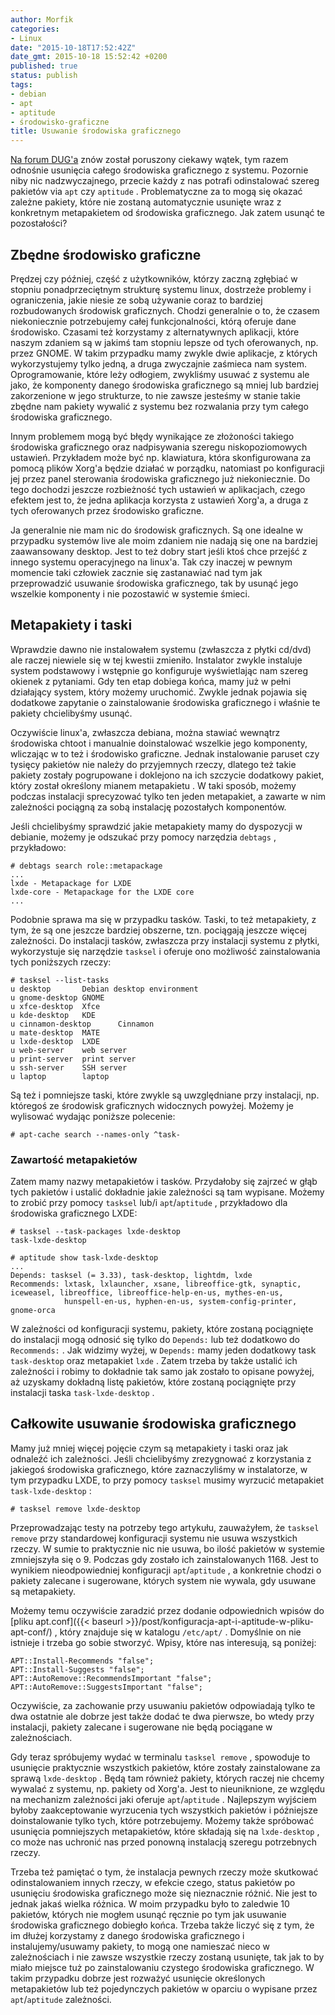 ```yaml
---
author: Morfik
categories:
- Linux
date: "2015-10-18T17:52:42Z"
date_gmt: 2015-10-18 15:52:42 +0200
published: true
status: publish
tags:
- debian
- apt
- aptitude
- środowisko-graficzne
title: Usuwanie środowiska graficznego
---
```


[Na forum DUG'a](https://forum.dug.net.pl/viewtopic.php?id=27813) znów został poruszony ciekawy
wątek, tym razem odnośnie usunięcia całego środowiska graficznego z systemu. Pozornie niby nic
nadzwyczajnego, przecie każdy z nas potrafi odinstalować szereg pakietów via `apt` czy `aptitude` .
Problematyczne za to mogą się okazać zależne pakiety, które nie zostaną automatycznie usunięte wraz
z konkretnym metapakietem od środowiska graficznego. Jak zatem usunąć te pozostałości?

<!--more-->
## Zbędne środowisko graficzne

Prędzej czy później, część z użytkowników, którzy zaczną zgłębiać w stopniu ponadprzeciętnym
strukturę systemu linux, dostrzeże problemy i ograniczenia, jakie niesie ze sobą używanie coraz to
bardziej rozbudowanych środowisk graficznych. Chodzi generalnie o to, że czasem niekoniecznie
potrzebujemy całej funkcjonalności, którą oferuje dane środowisko. Czasami też korzystamy z
alternatywnych aplikacji, które naszym zdaniem są w jakimś tam stopniu lepsze od tych oferowanych,
np. przez GNOME. W takim przypadku mamy zwykle dwie aplikacje, z których wykorzystujemy tylko jedną,
a druga zwyczajnie zaśmieca nam system. Oprogramowanie, które leży odłogiem, zwykliśmy usuwać z
systemu ale jako, że komponenty danego środowiska graficznego są mniej lub bardziej zakorzenione w
jego strukturze, to nie zawsze jesteśmy w stanie takie zbędne nam pakiety wywalić z systemu bez
rozwalania przy tym całego środowiska graficznego.

Innym problemem mogą być błędy wynikające ze złożoności takiego środowiska graficznego oraz
nadpisywania szeregu niskopoziomowych ustawień. Przykładem może być np. klawiatura, która
skonfigurowana za pomocą plików Xorg'a będzie działać w porządku, natomiast po konfiguracji jej
przez panel sterowania środowiska graficznego już niekoniecznie. Do tego dochodzi jeszcze
rozbieżność tych ustawień w aplikacjach, czego efektem jest to, że jedna aplikacja korzysta z
ustawień Xorg'a, a druga z tych oferowanych przez środowisko graficzne.

Ja generalnie nie mam nic do środowisk graficznych. Są one idealne w przypadku systemów live ale
moim zdaniem nie nadają się one na bardziej zaawansowany desktop. Jest to też dobry start jeśli ktoś
chce przejść z innego systemu operacyjnego na linux'a. Tak czy inaczej w pewnym momencie taki
człowiek zacznie się zastanawiać nad tym jak przeprowadzić usuwanie środowiska graficznego, tak by
usunąć jego wszelkie komponenty i nie pozostawić w systemie śmieci.

## Metapakiety i taski

Wprawdzie dawno nie instalowałem systemu (zwłaszcza z płytki cd/dvd) ale raczej niewiele się w tej
kwestii zmieniło. Instalator zwykle instaluje system podstawowy i wstępnie go konfiguruje
wyświetlając nam szereg okienek z pytaniami. Gdy ten etap dobiega końca, mamy już w pełni
działający system, który możemy uruchomić. Zwykle jednak pojawia się dodatkowe zapytanie o
zainstalowanie środowiska graficznego i właśnie te pakiety chcielibyśmy usunąć.

Oczywiście linux'a, zwłaszcza debiana, można stawiać wewnątrz środowiska chtoot i manualnie
doinstalować wszelkie jego komponenty, wliczając w to też i środowisko graficzne. Jednak
instalowanie paruset czy tysięcy pakietów nie należy do przyjemnych rzeczy, dlatego też takie
pakiety zostały pogrupowane i doklejono na ich szczycie dodatkowy pakiet, który został określony
mianem metapakietu . W taki sposób, możemy podczas instalacji sprecyzować tylko ten jeden
metapakiet, a zawarte w nim zależności pociągną za sobą instalację pozostałych komponentów.

Jeśli chcielibyśmy sprawdzić jakie metapakiety mamy do dyspozycji w debianie, możemy je odszukać
przy pomocy narzędzia `debtags` , przykładowo:

    # debtags search role::metapackage
    ...
    lxde - Metapackage for LXDE
    lxde-core - Metapackage for the LXDE core
    ...

Podobnie sprawa ma się w przypadku tasków. Taski, to też metapakiety, z tym, że są one jeszcze
bardziej obszerne, tzn. pociągają jeszcze więcej zależności. Do instalacji tasków, zwłaszcza przy
instalacji systemu z płytki, wykorzystuje się narzędzie `tasksel` i oferuje ono możliwość
zainstalowania tych poniższych rzeczy:

    # tasksel --list-tasks
    u desktop       Debian desktop environment
    u gnome-desktop GNOME
    u xfce-desktop  Xfce
    u kde-desktop   KDE
    u cinnamon-desktop      Cinnamon
    u mate-desktop  MATE
    u lxde-desktop  LXDE
    u web-server    web server
    u print-server  print server
    u ssh-server    SSH server
    u laptop        laptop

Są też i pomniejsze taski, które zwykle są uwzględniane przy instalacji, np. któregoś ze środowisk
graficznych widocznych powyżej. Możemy je wylisować wydając poniższe polecenie:

    # apt-cache search --names-only ^task-

### Zawartość metapakietów

Zatem mamy nazwy metapakietów i tasków. Przydałoby się zajrzeć w głąb tych pakietów i ustalić
dokładnie jakie zależności są tam wypisane. Możemy to zrobić przy pomocy `tasksel` lub/i
`apt`/`aptitude` , przykładowo dla środowiska graficznego LXDE:

    # tasksel --task-packages lxde-desktop
    task-lxde-desktop

    # aptitude show task-lxde-desktop
    ...
    Depends: tasksel (= 3.33), task-desktop, lightdm, lxde
    Recommends: lxtask, lxlauncher, xsane, libreoffice-gtk, synaptic, iceweasel, libreoffice, libreoffice-help-en-us, mythes-en-us,
                hunspell-en-us, hyphen-en-us, system-config-printer, gnome-orca

W zależności od konfiguracji systemu, pakiety, które zostaną pociągnięte do instalacji mogą odnosić
się tylko do `Depends:` lub też dodatkowo do `Recommends:` . Jak widzimy wyżej, w `Depends:` mamy
jeden dodatkowy task `task-desktop` oraz metapakiet `lxde` . Zatem trzeba by także ustalić ich
zależności i robimy to dokładnie tak samo jak zostało to opisane powyżej, aż uzyskamy dokładną
listę pakietów, które zostaną pociągnięte przy instalacji taska `task-lxde-desktop` .

## Całkowite usuwanie środowiska graficznego

Mamy już mniej więcej pojęcie czym są metapakiety i taski oraz jak odnaleźć ich zależności. Jeśli
chcielibyśmy zrezygnować z korzystania z jakiegoś środowiska graficznego, które zaznaczyliśmy w
instalatorze, w tym przypadku LXDE, to przy pomocy `tasksel` musimy wyrzucić metapakiet
`task-lxde-desktop` :

    # tasksel remove lxde-desktop

Przeprowadzając testy na potrzeby tego artykułu, zauważyłem, że `tasksel remove` przy standardowej
konfiguracji systemu nie usuwa wszystkich rzeczy. W sumie to praktycznie nic nie usuwa, bo ilość
pakietów w systemie zmniejszyła się o 9. Podczas gdy zostało ich zainstalowanych 1168. Jest to
wynikiem nieodpowiedniej konfiguracji `apt`/`aptitude` , a konkretnie chodzi o pakiety zalecane i
sugerowane, których system nie wywala, gdy usuwane są metapakiety.

Możemy temu oczywiście zaradzić przez dodanie odpowiednich wpisów do [pliku
apt.conf]({{< baseurl >}}/post/konfiguracja-apt-i-aptitude-w-pliku-apt-conf/) , który znajduje się
w katalogu `/etc/apt/` . Domyślnie on nie istnieje i trzeba go sobie stworzyć. Wpisy, które nas
interesują, są poniżej:

    APT::Install-Recommends "false";
    APT::Install-Suggests "false";
    APT::AutoRemove::RecommendsImportant "false";
    APT::AutoRemove::SuggestsImportant "false";

Oczywiście, za zachowanie przy usuwaniu pakietów odpowiadają tylko te dwa ostatnie ale dobrze jest
także dodać te dwa pierwsze, bo wtedy przy instalacji, pakiety zalecane i sugerowane nie będą
pociągane w zależnościach.

Gdy teraz spróbujemy wydać w terminalu `tasksel remove` , spowoduje to usunięcie praktycznie
wszystkich pakietów, które zostały zainstalowane za sprawą `lxde-desktop` . Będą tam również
pakiety, których raczej nie chcemy wywalać z systemu, np. pakiety od Xorg'a. Jest to nieuniknione,
ze względu na mechanizm zależności jaki oferuje `apt`/`aptitude` . Najlepszym wyjściem byłoby
zaakceptowanie wyrzucenia tych wszystkich pakietów i późniejsze doinstalowanie tylko tych, które
potrzebujemy. Możemy także spróbować usunięcia pomniejszych metapakietów, które składają się na
`lxde-desktop` , co może nas uchronić nas przed ponowną instalacją szeregu potrzebnych rzeczy.

Trzeba też pamiętać o tym, że instalacja pewnych rzeczy może skutkować odinstalowaniem innych
rzeczy, w efekcie czego, status pakietów po usunięciu środowiska graficznego może się nieznacznie
różnić. Nie jest to jednak jakaś wielka różnica. W moim przypadku było to zaledwie 10 pakietów,
których nie mogłem usunąć ręcznie po tym jak usuwanie środowiska graficznego dobiegło końca. Trzeba
także liczyć się z tym, że im dłużej korzystamy z danego środowiska graficznego i
instalujemy/usuwamy pakiety, to mogą one namieszać nieco w zależnościach i nie zawsze wszystkie
rzeczy zostaną usunięte, tak jak to by miało miejsce tuż po zainstalowaniu czystego środowiska
graficznego. W takim przypadku dobrze jest rozważyć usunięcie określonych metapakietów lub też
pojedynczych pakietów w oparciu o wypisane przez `apt`/`aptitude` zależności.
